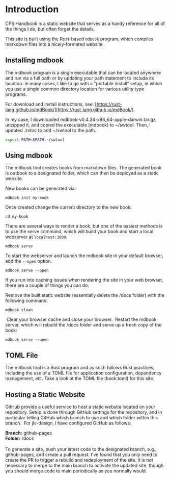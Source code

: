 # Introduction
CPS Handbook is a static website that serves as a handy reference for all of the things I do, but often forget the details.  

This site is built using the Rust-based `mdbook` program, which compiles markdown files into a nicely-formated website.

## Installing mdbook
The mdbook program is a single executable that can be located anywhere and run via a full path or by updating your path statement to include its location. In many cases, I like to go with a "portable install" setup, in which you use a single common directory location for various utility type programs.  

For download and install instructions, see: [https://rust-lang.github.io/mdBook/](https://rust-lang.github.io/mdBook/).  

In my case, I downloaded mdbook-v0.4.34-x86_64-apple-darwin.tar.gz, unzipped it, and copied the executable (mdbook) to ~/swtool. Then, I updated .zshrc to add ~/swtool to the path.

```zsh
export PATH=$PATH:~/swtool
```

## Using mdbook
The mdbook tool creates books from markdown files. The generated book is outbook to a designated folder, which can then be deployed as a static website.

New books can be generated via:  
```
mdbook init my-book
```

Once created change the current directory to the new book:  
```
cd my-book
```

There are several ways to render a book, but one of the easiest methods is to use the serve command, which will build your book and start a local webserver at `localhost:3000`.
```
mdbook serve
```

To start the webserver and launch the mdbook site in your default browser, add the `--open` option.
```
mdbook serve --open
```

If you run into caching issues when rendering the site in your web browser, there are a couple of things you can do.

Remove the built static website (essentially delete the /docs folder) with the following command:
```
mdbook clean
```
​
Clear your browser cache and close your browser.
​
Restart the mdbook server, which will rebuild the /docs folder and serve up a fresh copy of the book:
```
mdbook serve --open
```

## TOML File
The mdbook tool is a Rust program and as such follows Rust practices, including the use of a TOML file for application configuration, dependency management, etc. Take a look at the TOML file (book.toml) for this site.
​
## Hosting a Static Website
GitHub provide a useful service to host a static website located on your repository. Setup is done through GitHub settings for the repository, and in particular telling GitHub which branch to use and which folder within this branch.
​
For jlv-design, I have configured GitHub as follows:

**Branch:** github-pages  
**Folder:** /docs  
​  
To generate a site, push your latest code to the designated branch, e.g., github-pages, and create a pull request. I've found that you only need to create the PR to trigger a rebuild and redeployment of the site. It is not necessary to merge to the main branch to activate the updated site, though you should merge code to main periodically as you normally would.

